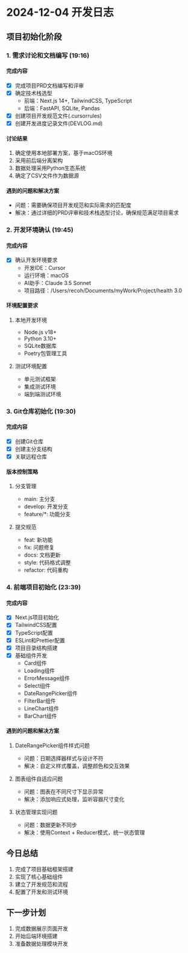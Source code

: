 # 2024-12-04 开发日志

## 项目初始化阶段

### 1. 需求讨论和文档编写 (19:16)
#### 完成内容
- [x] 完成项目PRD文档编写和评审
- [x] 确定技术栈选型
  * 前端：Next.js 14+, TailwindCSS, TypeScript
  * 后端：FastAPI, SQLite, Pandas
- [x] 创建项目开发规范文件(.cursorrules)
- [x] 创建开发进度记录文件(DEVLOG.md)

#### 讨论结果
1. 确定使用本地部署方案，基于macOS环境
2. 采用前后端分离架构
3. 数据处理采用Python生态系统
4. 确定了CSV文件作为数据源

#### 遇到的问题和解决方案
- 问题：需要确保项目开发规范和实际需求的匹配度
- 解决：通过详细的PRD评审和技术栈选型讨论，确保规范满足项目需求

### 2. 开发环境确认 (19:45)
#### 完成内容
- [x] 确认开发环境要求
  * 开发IDE：Cursor
  * 运行环境：macOS
  * AI助手：Claude 3.5 Sonnet
  * 项目路径：/Users/recoh/Documents/myWork/Project/health 3.0

#### 环境配置要求
1. 本地开发环境
   * Node.js v18+
   * Python 3.10+
   * SQLite数据库
   * Poetry包管理工具

2. 测试环境配置
   * 单元测试框架
   * 集成测试环境
   * 端到端测试环境

### 3. Git仓库初始化 (19:30)
#### 完成内容
- [x] 创建Git仓库
- [x] 创建主分支结构
- [x] 关联远程仓库

#### 版本控制策略
1. 分支管理
   * main: 主分支
   * develop: 开发分支
   * feature/*: 功能分支

2. 提交规范
   * feat: 新功能
   * fix: 问题修复
   * docs: 文档更新
   * style: 代码格式调整
   * refactor: 代码重构

### 4. 前端项目初始化 (23:39)
#### 完成内容
- [x] Next.js项目初始化
- [x] TailwindCSS配置
- [x] TypeScript配置
- [x] ESLint和Prettier配置
- [x] 项目目录结构搭建
- [x] 基础组件开发
  * Card组件
  * Loading组件
  * ErrorMessage组件
  * Select组件
  * DateRangePicker组件
  * FilterBar组件
  * LineChart组件
  * BarChart组件

#### 遇到的问题和解决方案
1. DateRangePicker组件样式问题
   - 问题：日期选择器样式与设计不符
   - 解决：自定义样式覆盖，调整颜色和交互效果

2. 图表组件自适应问题
   - 问题：图表在不同尺寸下显示异常
   - 解决：添加响应式处理，监听容器尺寸变化

3. 状态管理实现问题
   - 问题：数据更新不同步
   - 解决：使用Context + Reducer模式，统一状态管理

## 今日总结
1. 完成了项目基础框架搭建
2. 实现了核心基础组件
3. 建立了开发规范和流程
4. 配置了开发和测试环境

## 下一步计划
1. 完成数据展示页面开发
2. 开始后端环境搭建
3. 准备数据处理模块开发
